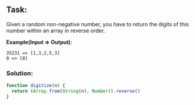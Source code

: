## Task:
Given a random non-negative number, you have to return the digits of this number within an array in reverse order.

**Example(Input => Output)**:

```
35231 => [1,3,2,5,3]
0 => [0]
```


### Solution:
```javascript
function digitize(n) {
  return (Array.from(String(n), Number)).reverse()
}
```